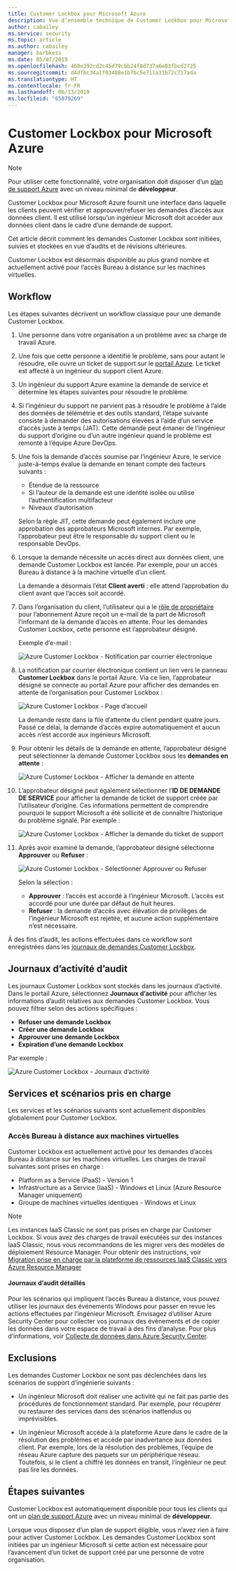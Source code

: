 ```yaml
---
title: Customer Lockbox pour Microsoft Azure
description: Vue d’ensemble technique de Customer Lockbox pour Microsoft Azure, qui permet de contrôler les accès de fournisseur cloud lorsque Microsoft doit accéder aux données client.
author: cabailey
ms.service: security
ms.topic: article
ms.author: cabailey
manager: barbkess
ms.date: 05/07/2019
ms.openlocfilehash: 468e392cd2c45d79cbb24f8d737a6e83fbcd2725
ms.sourcegitcommit: d4dfbc34a1f03488e1b7bc5e711a11b72c717ada
ms.translationtype: HT
ms.contentlocale: fr-FR
ms.lasthandoff: 06/13/2019
ms.locfileid: "65079269"
---
```

# <a name="customer-lockbox-for-microsoft-azure"></a>Customer Lockbox pour Microsoft Azure

> [!NOTE]
> Pour utiliser cette fonctionnalité, votre organisation doit disposer d’un [plan de support Azure](https://azure.microsoft.com/support/plans/) avec un niveau minimal de **développeur**.

Customer Lockbox pour Microsoft Azure fournit une interface dans laquelle les clients peuvent vérifier et approuver/refuser les demandes d’accès aux données client. Il est utilisé lorsqu’un ingénieur Microsoft doit accéder aux données client dans le cadre d’une demande de support.

Cet article décrit comment les demandes Customer Lockbox sont initiées, suivies et stockées en vue d’audits et de révisions ultérieures.

Customer Lockbox est désormais disponible au plus grand nombre et actuellement activé pour l’accès Bureau à distance sur les machines virtuelles.

## <a name="workflow"></a>Workflow

Les étapes suivantes décrivent un workflow classique pour une demande Customer Lockbox.

1. Une personne dans votre organisation a un problème avec sa charge de travail Azure.

2. Une fois que cette personne a identifié le problème, sans pour autant le résoudre, elle ouvre un ticket de support sur le [portail Azure](https://ms.portal.azure.com/signin/index/?feature.settingsportalinstance=mpac). Le ticket est affecté à un ingénieur du support client Azure.

3. Un ingénieur du support Azure examine la demande de service et détermine les étapes suivantes pour résoudre le problème.

4. Si l’ingénieur du support ne parvient pas à résoudre le problème à l’aide des données de télémétrie et des outils standard, l’étape suivante consiste à demander des autorisations élevées à l’aide d’un service d’accès juste à temps (JAT). Cette demande peut émaner de l’ingénieur du support d’origine ou d’un autre ingénieur quand le problème est remonté à l’équipe Azure DevOps.

5. Une fois la demande d’accès soumise par l’ingénieur Azure, le service juste-à-temps évalue la demande en tenant compte des facteurs suivants :
    - Étendue de la ressource
    - Si l’auteur de la demande est une identité isolée ou utilise l’authentification multifacteur
    - Niveaux d’autorisation
    
    Selon la règle JIT, cette demande peut également inclure une approbation des approbateurs Microsoft internes. Par exemple, l’approbateur peut être le responsable du support client ou le responsable DevOps.

6. Lorsque la demande nécessite un accès direct aux données client, une demande Customer Lockbox est lancée. Par exemple, pour un accès Bureau à distance à la machine virtuelle d’un client.
    
    La demande a désormais l’état **Client averti** : elle attend l’approbation du client avant que l’accès soit accordé.

7. Dans l’organisation du client, l’utilisateur qui a le [rôle de propriétaire](../role-based-access-control/rbac-and-directory-admin-roles.md#azure-rbac-roles) pour l’abonnement Azure reçoit un e-mail de la part de Microsoft l’informant de la demande d’accès en attente. Pour les demandes Customer Lockbox, cette personne est l’approbateur désigné.
    
    Exemple d’e-mail :
    
    ![Azure Customer Lockbox - Notification par courrier électronique](./media/azure-customer-lockbox/customer-lockbox-email-notification.png)

8. La notification par courrier électronique contient un lien vers le panneau **Customer Lockbox** dans le portail Azure. Via ce lien, l’approbateur désigné se connecte au portail Azure pour afficher des demandes en attente de l’organisation pour Customer Lockbox :
    
    ![Azure Customer Lockbox - Page d’accueil](./media/azure-customer-lockbox/customer-lockbox-landing-page.png)
    
   La demande reste dans la file d’attente du client pendant quatre jours. Passé ce délai, la demande d’accès expire automatiquement et aucun accès n’est accordé aux ingénieurs Microsoft.

9. Pour obtenir les détails de la demande en attente, l’approbateur désigné peut sélectionner la demande Customer Lockbox sous les **demandes en attente** :
    
    ![Azure Customer Lockbox - Afficher la demande en attente](./media/azure-customer-lockbox/customer-lockbox-pending-requests.png)

10. L’approbateur désigné peut également sélectionner l’**ID DE DEMANDE DE SERVICE** pour afficher la demande de ticket de support créée par l’utilisateur d’origine. Ces informations permettent de comprendre pourquoi le support Microsoft a été sollicité et de connaître l’historique du problème signalé. Par exemple :
    
    ![Azure Customer Lockbox - Afficher la demande du ticket de support](./media/azure-customer-lockbox/customer-lockbox-support-ticket.png)

11. Après avoir examiné la demande, l’approbateur désigné sélectionne **Approuver** ou **Refuser** :
    
    ![Azure Customer Lockbox - Sélectionner Approuver ou Refuser](./media/azure-customer-lockbox/customer-lockbox-approval.png)
    
    Selon la sélection :
    - **Approuver** :  l’accès est accordé à l’ingénieur Microsoft. L’accès est accordé pour une durée par défaut de huit heures.
    - **Refuser** : la demande d’accès avec élévation de privilèges de l’ingénieur Microsoft est rejetée, et aucune action supplémentaire n’est nécessaire.

À des fins d’audit, les actions effectuées dans ce workflow sont enregistrées dans les [journaux de demandes Customer Lockbox](#auditing-logs).

## <a name="auditing-logs"></a>Journaux d’activité d’audit

Les journaux Customer Lockbox sont stockés dans les journaux d’activité. Dans le portail Azure, sélectionnez **Journaux d’activité** pour afficher les informations d’audit relatives aux demandes Customer Lockbox. Vous pouvez filtrer selon des actions spécifiques :
- **Refuser une demande Lockbox**
- **Créer une demande Lockbox**
- **Approuver une demande Lockbox**
- **Expiration d’une demande Lockbox**

Par exemple :

![Azure Customer Lockbox - Journaux d’activité](./media/azure-customer-lockbox/customer-lockbox-activitylogs.png)

## <a name="supported-services-and-scenarios"></a>Services et scénarios pris en charge

Les services et les scénarios suivants sont actuellement disponibles globalement pour Customer Lockbox.

### <a name="remote-desktop-access-to-virtual-machines"></a>Accès Bureau à distance aux machines virtuelles

Customer Lockbox est actuellement activé pour les demandes d’accès Bureau à distance sur les machines virtuelles. Les charges de travail suivantes sont prises en charge :
- Platform as a Service (PaaS) - Version 1
- Infrastructure as a Service (IaaS) - Windows et Linux (Azure Resource Manager uniquement)
- Groupe de machines virtuelles identiques - Windows et Linux

> [!NOTE]
> Les instances IaaS Classic ne sont pas prises en charge par Customer Lockbox. Si vous avez des charges de travail exécutées sur des instances IaaS Classic, nous vous recommandons de les migrer vers des modèles de déploiement Resource Manager. Pour obtenir des instructions, voir [Migration prise en charge par la plateforme de ressources IaaS Classic vers Azure Resource Manager](../virtual-machines/windows/migration-classic-resource-manager-overview.md)

#### <a name="detailed-audit-logs"></a>Journaux d’audit détaillés

Pour les scénarios qui impliquent l’accès Bureau à distance, vous pouvez utiliser les journaux des événements Windows pour passer en revue les actions effectuées par l’ingénieur Microsoft. Envisagez d’utiliser Azure Security Center pour collecter vos journaux des événements et de copier les données dans votre espace de travail à des fins d’analyse. Pour plus d’informations, voir [Collecte de données dans Azure Security Center](../security-center/security-center-enable-data-collection.md).

## <a name="exclusions"></a>Exclusions

Les demandes Customer Lockbox ne sont pas déclenchées dans les scénarios de support d’ingénierie suivants :

- Un ingénieur Microsoft doit réaliser une activité qui ne fait pas partie des procédures de fonctionnement standard. Par exemple, pour récupérer ou restaurer des services dans des scénarios inattendus ou imprévisibles.

- Un ingénieur Microsoft accède à la plateforme Azure dans le cadre de la résolution des problèmes et accède par inadvertance aux données client. Par exemple, lors de la résolution des problèmes, l’équipe de réseau Azure capture des paquets sur un périphérique réseau. Toutefois, si le client a chiffré les données en transit, l’ingénieur ne peut pas lire les données.

## <a name="next-steps"></a>Étapes suivantes

Customer Lockbox est automatiquement disponible pour tous les clients qui ont un [plan de support Azure](https://azure.microsoft.com/support/plans/) avec un niveau minimal de **développeur**.

Lorsque vous disposez d’un plan de support éligible, vous n’avez rien à faire pour activer Customer Lockbox. Les demandes Customer Lockbox sont initiées par un ingénieur Microsoft si cette action est nécessaire pour l’avancement d’un ticket de support créé par une personne de votre organisation.

